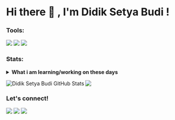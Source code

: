 # Hi there 👋 , I'm Didik Setya Budi !


### Tools:
<p>
    <img src="https://img.shields.io/badge/Text%20Editor-Visual%20Studio%20Code-blue?&logo=visual%20studio%20code&logoColor=blue" />
    <img src="https://img.shields.io/badge/IDE-Android%20Studio-green?&logo=android%20studio&logoColor=green" />
    <img src="https://gpvc.arturio.dev/disebud" />
</p>

### Stats:
<details>
 <summary><strong>What i am learning/working on these days</strong></summary>
    - 🔭 I’m currently working on ... </br>
    - 🌱 I’m currently learning Android Kotlin and Java </br>
    - 👯 I’m looking to collaborate on ... </br>
    - 🤔 I’m looking for help with ... </br>
    - 💬 Ask me about anything.</br>
    - 📫 How to reach me: <a href="mailto:disebud@gmail.com">Email me!</a>  </br>
    - 😄 Pronouns: He/Him </br>
    - ⚡ Fun fact: ... </br>
</details>
<p> 
<img align="left" src="https://github-readme-stats.vercel.app/api?username=disebud&show_icons=true&line_height=27&count_private=true&title_color=ffffff&text_color=c9cacc&icon_color=2bbc8a&bg_color=454545" alt="Didik Setya Budi GitHub Stats" />
<img align="center" src="https://github-readme-stats.vercel.app/api/top-langs/?username=disebud&title_color=ffffff&text_color=c9cacc&icon_color=2bbc8a&bg_color=454545" />
</p>

### Let's connect!
<p>
  
  <a href="https://facebook.com/didiksetya.budi" target="blank"><img src="https://img.shields.io/badge/Didik_Setya_Budi-30302f?style=flat&logo=facebook" /></a>
  <a href="https://instagram.com/didiksetyabudi_" target="blank"><img src="https://img.shields.io/badge/@didiksetyabudi_-30302f?style=flat&logo=instagram" /></a>
    <a href="https://twitter.com/DidiksetyaBudi_" target="blank"><img src="https://img.shields.io/badge/@didiksetyabudi_-30302f?style=flat&logo=twitter" /></a>

</p>

<!--
**disebud/disebud** is a ✨ _special_ ✨ repository because its `README.md` (this file) appears on your GitHub profile.

Here are some ideas to get you started:

- 🔭 I’m currently working on ...
- 🌱 I’m currently learning ...
- 👯 I’m looking to collaborate on ...
- 🤔 I’m looking for help with ...
- 💬 Ask me about ...
- 📫 How to reach me: ...
- 😄 Pronouns: ...
- ⚡ Fun fact: ...
-->

